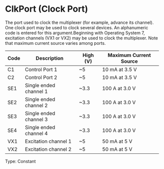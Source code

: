 # ClkPort (Clock Port)

The port used to clock the multiplexer (for example, advance its channel). One clock port may be used to clock several devices. An alphanumeric code is entered for this argument.Beginning with Operating System 7, excitation channels (VX1 or VX2) may be used to clock the multiplexer. Note that maximum current source varies among ports.

| Code | Description            | High (V) | Maximum Current Source |
| ---- | ---------------------- | -------- | ---------------------- |
| C1   | Control Port 1         | ~5       | 10 mA at 3.5 V         |
| C2   | Control Port 2         | ~5       | 10 mA at 3.5 V         |
| SE1  | Single ended channel 1 | ~3.3     | 100 A at 3.0 V         |
| SE2  | Single ended channel 2 | ~3.3     | 100 A at 3.0 V         |
| SE3  | Single ended channel 3 | ~3.3     | 100 A at 3.0 V         |
| SE4  | Single ended channel 4 | ~3.3     | 100 A at 3.0 V         |
| VX1  | Excitation channel 1   | ~5       | 50 mA at 5 V           |
| VX2  | Excitation channel 2   | ~5       | 50 mA at 5 V           |

Type: Constant
